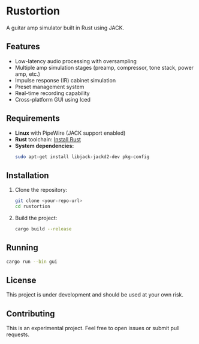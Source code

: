 # Rustortion

A guitar amp simulator built in Rust using JACK.

## Features

- Low-latency audio processing with oversampling
- Multiple amp simulation stages (preamp, compressor, tone stack, power amp, etc.)
- Impulse response (IR) cabinet simulation
- Preset management system
- Real-time recording capability
- Cross-platform GUI using Iced

## Requirements

- **Linux** with PipeWire (JACK support enabled)
- **Rust** toolchain: [Install Rust](https://rustup.rs/)
- **System dependencies:**
  ```bash
  sudo apt-get install libjack-jackd2-dev pkg-config
  ```

## Installation

1. Clone the repository:
   ```bash
   git clone <your-repo-url>
   cd rustortion
   ```

2. Build the project:
   ```bash
   cargo build --release
   ```

## Running

```bash
cargo run --bin gui
```

## License

This project is under development and should be used at your own risk.

## Contributing

This is an experimental project. Feel free to open issues or submit pull requests.
